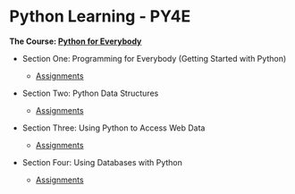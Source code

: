 # Python Learning - PY4E

**The Course: [Python for Everybody](https://www.py4e.com/)**

- Section One: Programming for Everybody (Getting Started with Python)

  - [Assignments](https://github.com/Nullblano/Python_Learning/tree/master/Course%20One)

- Section Two: Python Data Structures

  - [Assignments](https://github.com/Nullblano/Python_Learning/tree/master/Course%20Two)

- Section Three: Using Python to Access Web Data

  - [Assignments](https://github.com/Nullblano/Python_Learning/tree/master/Course%20Three)

- Section Four: Using Databases with Python

  - [Assignments](https://github.com/Nullblano/Python_Learning/tree/master/Course%20Four)
